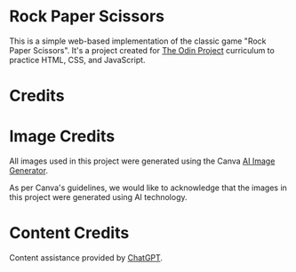 # Rock Paper Scissors 
This is a simple web-based implementation of the classic game "Rock Paper Scissors". It's a project created for [The Odin Project](https://www.theodinproject.com/) curriculum to practice HTML, CSS, and JavaScript.

# Credits
# Image Credits
All images used in this project were generated using the Canva [AI Image Generator](https://www.canva.com/ai-image-generator/).

As per Canva's guidelines, we would like to acknowledge that the images in this project were generated using AI technology. 

# Content Credits
Content assistance provided by [ChatGPT](chat.openai.com/).